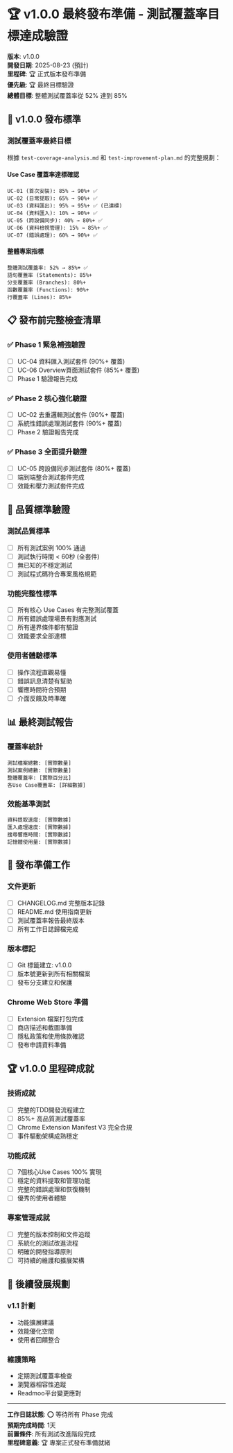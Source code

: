 # 🏆 v1.0.0 最終發布準備 - 測試覆蓋率目標達成驗證

**版本**: v1.0.0  
**開發日期**: 2025-08-23 (預計)  
**里程碑**: 🏆 正式版本發布準備  
**優先級**: 🏆 最終目標驗證  
**總體目標**: 整體測試覆蓋率從 52% 達到 85%  

## 🎯 v1.0.0 發布標準

### 測試覆蓋率最終目標
根據 `test-coverage-analysis.md` 和 `test-improvement-plan.md` 的完整規劃：

#### Use Case 覆蓋率達標確認
```
UC-01 (首次安裝): 85% → 90%+ ✅
UC-02 (日常提取): 65% → 90%+ ✅  
UC-03 (資料匯出): 95% → 95%+ ✅ (已達標)
UC-04 (資料匯入): 10% → 90%+ ✅
UC-05 (跨設備同步): 40% → 80%+ ✅
UC-06 (資料檢視管理): 15% → 85%+ ✅
UC-07 (錯誤處理): 60% → 90%+ ✅
```

#### 整體專案指標
```
整體測試覆蓋率: 52% → 85%+ ✅
語句覆蓋率 (Statements): 85%+
分支覆蓋率 (Branches): 80%+
函數覆蓋率 (Functions): 90%+
行覆蓋率 (Lines): 85%+
```

## 📋 發布前完整檢查清單

### ✅ Phase 1 緊急補強驗證
- [ ] UC-04 資料匯入測試套件 (90%+ 覆蓋)
- [ ] UC-06 Overview頁面測試套件 (85%+ 覆蓋)
- [ ] Phase 1 驗證報告完成

### ✅ Phase 2 核心強化驗證  
- [ ] UC-02 去重邏輯測試套件 (90%+ 覆蓋)
- [ ] 系統性錯誤處理測試套件 (90%+ 覆蓋)
- [ ] Phase 2 驗證報告完成

### ✅ Phase 3 全面提升驗證
- [ ] UC-05 跨設備同步測試套件 (80%+ 覆蓋)
- [ ] 端到端整合測試套件完成
- [ ] 效能和壓力測試套件完成

## 🔬 品質標準驗證

### 測試品質標準
- [ ] 所有測試案例 100% 通過
- [ ] 測試執行時間 < 60秒 (全套件)
- [ ] 無已知的不穩定測試
- [ ] 測試程式碼符合專案風格規範

### 功能完整性標準
- [ ] 所有核心 Use Cases 有完整測試覆蓋
- [ ] 所有錯誤處理場景有對應測試
- [ ] 所有邊界條件都有驗證
- [ ] 效能要求全部達標

### 使用者體驗標準
- [ ] 操作流程直觀易懂
- [ ] 錯誤訊息清楚有幫助  
- [ ] 響應時間符合預期
- [ ] 介面反饋及時準確

## 📊 最終測試報告

### 覆蓋率統計
```
測試檔案總數: [實際數量]
測試案例總數: [實際數量]  
整體覆蓋率: [實際百分比]
各Use Case覆蓋率: [詳細數據]
```

### 效能基準測試
```
資料提取速度: [實際數據]
匯入處理速度: [實際數據]  
搜尋響應時間: [實際數據]
記憶體使用量: [實際數據]
```

## 🚀 發布準備工作

### 文件更新
- [ ] CHANGELOG.md 完整版本記錄
- [ ] README.md 使用指南更新
- [ ] 測試覆蓋率報告最終版本
- [ ] 所有工作日誌歸檔完成

### 版本標記
- [ ] Git 標籤建立: v1.0.0
- [ ] 版本號更新到所有相關檔案
- [ ] 發布分支建立和保護

### Chrome Web Store 準備
- [ ] Extension 檔案打包完成
- [ ] 商店描述和截圖準備
- [ ] 隱私政策和使用條款確認
- [ ] 發布申請資料準備

## 🏆 v1.0.0 里程碑成就

### 技術成就
- [ ] 完整的TDD開發流程建立
- [ ] 85%+ 高品質測試覆蓋率
- [ ] Chrome Extension Manifest V3 完全合規
- [ ] 事件驅動架構成熟穩定

### 功能成就  
- [ ] 7個核心Use Cases 100% 實現
- [ ] 穩定的資料提取和管理功能
- [ ] 完整的錯誤處理和恢復機制
- [ ] 優秀的使用者體驗

### 專案管理成就
- [ ] 完整的版本控制和文件追蹤
- [ ] 系統化的測試改進流程
- [ ] 明確的開發指導原則
- [ ] 可持續的維護和擴展架構

## 🔮 後續發展規劃

### v1.1 計劃
- 功能擴展建議
- 效能優化空間
- 使用者回饋整合

### 維護策略
- 定期測試覆蓋率檢查
- 瀏覽器相容性追蹤
- Readmoo平台變更應對

---

**工作日誌狀態**: ⭕ 等待所有 Phase 完成  
**預期完成時間**: 1天  
**前置條件**: 所有測試改進階段完成  
**里程碑意義**: 🏆 專案正式發布準備就緒